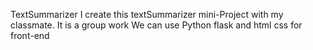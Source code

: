 TextSummarizer
I create this textSummarizer mini-Project with my classmate. It is a group work We can use Python flask and html css for front-end
